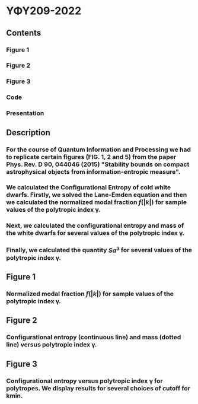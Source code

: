 # ΥΦΥ209-2022 
## Contents
### Figure 1
### Figure 2
### Figure 3
### Code
### Presentation
## Description
### For the course of Quantum Information and Processing we had to replicate certain figures (FIG. 1, 2 and 5) from the paper Phys. Rev. D 90, 044046 (2015) "Stability bounds on compact astrophysical objects from information-entropic measure". 
### We calculated the Configurational Entropy of cold white dwarfs. Firstly, we solved the Lane-Emden equation and then we calculated the normalized modal fraction $f(|k|)$ for sample values of the polytropic index γ.
### Next, we calculated the configurational entropy and mass of the white dwarfs for several values of the polytropic index γ. 
### Finally, we calculated the quantity $Sa^3$ for several values of the polytropic index γ.
## Figure 1
### Normalized modal fraction $f(|k|)$ for sample values of the polytropic index γ.
## Figure 2
### Configurational entropy (continuous line) and mass (dotted line) versus polytropic index γ.
## Figure 3
### Configurational entropy versus polytropic index γ for polytropes. We display results for several choices of cutoff for kmin.
